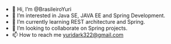 - 👋 Hi, I’m @BrasileiroYuri
- 👀 I’m interested in Java SE, JAVA EE and Spring Development.
- 🌱 I’m currently learning REST architecture and Spring.
- 💞️ I’m looking to collaborate on Spring projects.
- 📫 How to reach me yuridark322@gmail.com

<!---
BrasileiroYuri/BrasileiroYuri is a ✨ special ✨ repository because its `README.md` (this file) appears on your GitHub profile.
You can click the Preview link to take a look at your changes.
--->

